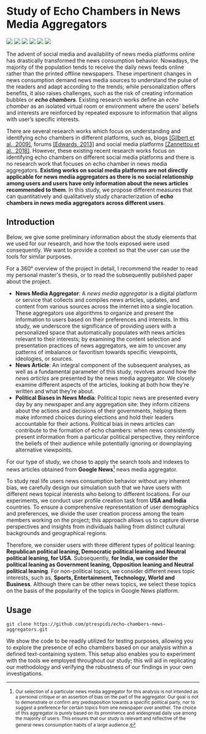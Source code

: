 # Study of Echo Chambers in News Media Aggregators
<div align="left">

<img src="https://img.shields.io/badge/scikit_learn-F7931E?style=for-the-badge&logo=scikit-learn&logoColor=white" />
<img src="https://img.shields.io/badge/PyTorch-EE4C2C?style=for-the-badge&logo=pytorch&logoColor=white" />
<img src="https://img.shields.io/badge/TensorFlow-FF6F00?style=for-the-badge&logo=tensorflow&logoColor=white" />
<img src="https://img.shields.io/badge/nltk-grey?style=for-the-badge&logo=python&logoColor=white" />
<img src="https://img.shields.io/badge/spacy-grey?style=for-the-badge&logo=spacy&logoColor=lightblue" />
<img src="https://img.shields.io/badge/selenium-grey?style=for-the-badge&logo=selenium&logoColor=green" />
</div>

The advent of social media and availability of news media platforms online has drastically transformed the news consumption behavior. Nowadays, the majority of the population tends to receive the daily news feeds online rather than the printed offline newspapers. These impertinent changes in news consumption demand news media sources to understand the pulse of the readers and adapt according to the trends; while personalization offers benefits, it also raises challenges, such as the risk of creating information bubbles or **_echo chambers_**. Existing research works define an *echo chamber* as an isolated virtual room or environment where the users’ beliefs and interests are reinforced by repeated exposure to information that aligns with user’s specific interests. 

There are several research works which focus on understanding and identifying echo chambers in different platforms, such as, blogs [[Gilbert et al., 2009]](https://ieeexplore.ieee.org/document/4755503), forums [[Edwards, 2013]](https://philpapers.org/rec/EDWHDP) and social media platforms [[Zannettou et al., 2018]](https://arxiv.org/abs/1802.05287#:~:text=In%20August%202016%2C%20a%20new,suspended%20from%20other%20social%20networks.). However, these existing recent research works focus on identifying echo chambers on different social media platforms and there is no research work that focuses on echo chamber in news media aggregators. **Existing works on social media platforms are not directly applicable for news media aggregators as there is no social relationship among users and users have only information about the news articles recommended to them**. In this study, we propose different measures that can quantitatively and qualitatively study characterization of **echo chambers in news media aggregators across different users**.

## Introduction
Below, we give some preliminary information about the study elements that we used for our research, and how the tools exposed were used consequently. We want to provide a context so that the user can use the tools for similar purposes.

For a 360° overview of the project in detail, I recommend the reader to read my personal master's thesis, or to read the subsequently published paper about the project.

- **News Media Aggregator**: A _news media aggregator_ is a digital platform or service that collects and compiles news articles, updates, and content from various sources across the internet into a single location. These aggregators use algorithms to organize and present the information to users based on their preferences and interests. In this study, we underscore the significance of providing users with a personalized space that automatically populates with news articles relevant to their interests; by examining the content selection and presentation practices of news aggregators, we aim to uncover any patterns of imbalance or favoritism towards specific viewpoints, ideologies, or sources.
- **News Article**: An integral component of the subsequent analyses, as well as a fundamental parameter of this study, revolves around how the _news articles_ are presented by the news media aggregator. We closely examine different aspects
of the articles, looking at both how they’re written and what they’re about.
- **Political Biases in News Media**: Political topic news are presented every day by any newspaper and any aggregation site: they inform citizens about the actions and decisions of their governments, helping them make informed choices during elections and hold their leaders accountable for their actions. Political bias in news articles can contribute to the formation of echo chambers: when news consistently present information from a particular political perspective, they reinforce the beliefs of their audience while potentially ignoring or downplaying alternative viewpoints. 

For our type of study, we chose to apply the search tools and indexes to news articles obtained from **Google News**[^important] news media aggregator. 

To study real life users news consumption behavior without any inherent bias, we carefully design our simulation such that we have users with different news topical interests who belong to different locations. For our experiments, we conduct user profile creation task from **USA and India** countries. To ensure a comprehensive representation of user demographics and preferences, we divide the user creation process among the team members working on the project; this approach allows us to capture diverse perspectives and insights from individuals hailing from distinct cultural backgrounds and geographical regions.

Therefore, we consider users with three different types of political leaning: **Republican political leaning, Democratic political leaning and Neutral political leaning, for USA**. Subsequently, **for India, we consider the political leaning as Government leaning, Opposition leaning and Neutral political leaning**. For non-political topics, we consider different news topic interests, such as, **Sports, Entertainment, Technology, World and Business**. Although there can
be other news topics, we select these topics on the basis of the popularity of the topics in Google News platform.

[^important]: <small>Our selection of a particular news media aggregator for this analysis is not intended as a personal critique or an assertion of bias on the part of the aggregator. Our goal is not to demonstrate or confirm any predisposition towards a specific political party, nor to suggest a preference for certain topics from one newspaper over another. The choice of this aggregator is purely based on its prominence and widespread daily use among the majority of users. This ensures that our study is relevant and reflective of the general news consumption habits of a large audience.</small>

## Usage
```
git clone https://github.com/ptrespidi/echo-chambers-news-aggregators.git
```


We show the code to be readily utilized for testing purposes, allowing you to explore the presence of echo chambers based on our analysis within a defined text-containing system. This setup also enables you to experiment with the tools we employed throughout our study; this will aid in replicating our methodology and verifying the robustness of our findings in your own investigations.



